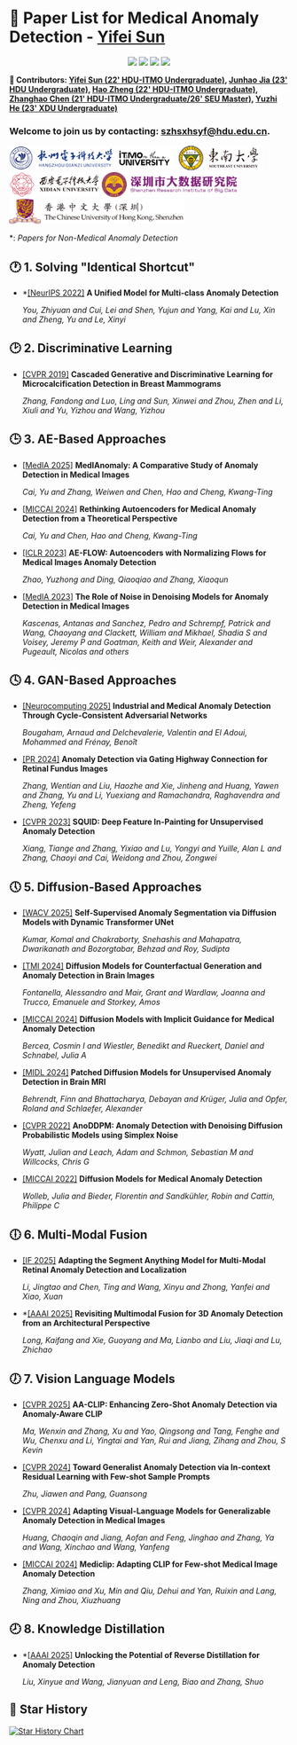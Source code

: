 # 🌟 Paper List for Medical Anomaly Detection - [Yifei Sun](https://diaoquesang.github.io/)

<div align="center">
  

[![](https://img.shields.io/github/stars/diaoquesang/Paper-List-for-Medical-Anomaly-Detection)](https://github.com/diaoquesang/Paper-List-for-Medical-Anomaly-Detection)
[![](https://img.shields.io/github/forks/diaoquesang/Paper-List-for-Medical-Anomaly-Detection)](https://github.com/diaoquesang/Paper-List-for-Medical-Anomaly-Detection)
[![](https://img.shields.io/github/issues/diaoquesang/Paper-List-for-Medical-Anomaly-Detection)](https://github.com/diaoquesang/Paper-List-for-Medical-Anomaly-Detection/issues)
[![](https://img.shields.io/github/license/diaoquesang/Paper-List-for-Medical-Anomaly-Detection)](https://github.com/diaoquesang/Paper-List-for-Medical-Anomaly-Detection/blob/main/LICENSE) 
  
</div>

**🦉 Contributors: [Yifei Sun (22' HDU-ITMO Undergraduate)](https://diaoquesang.github.io/), [Junhao Jia (23' HDU Undergraduate)](https://github.com/BeistMedAI), [Hao Zheng (22' HDU-ITMO Undergraduate)](https://github.com/267588), [Zhanghao Chen (21' HDU-ITMO Undergraduate/26' SEU Master)](https://benny0323.github.io/bio/), [Yuzhi He (23' XDU Undergraduate)](https://github.com/Black0226)**

### Welcome to join us by contacting: szhsxhsyf@hdu.edu.cn.

<div>
<img src="https://github.com/diaoquesang/Paper-List-for-Medical-Anomaly-Detection/blob/main/logos/HDU.png" height="45px" href="https://www.hdu.edu.cn/">
<img src="https://github.com/diaoquesang/Paper-List-for-Medical-Anomaly-Detection/blob/main/logos/ITMO.jpg" height="45px" href="https://en.itmo.ru/">
<img src="https://github.com/diaoquesang/Paper-List-for-Medical-Anomaly-Detection/blob/main/logos/SEU.jpg" height="45px" href="https://www.seu.edu.cn/">
<img src="https://github.com/diaoquesang/Paper-List-for-Medical-Anomaly-Detection/blob/main/logos/XDU.jpg" height="45px" href="https://www.xidian.edu.cn/">
<img src="https://github.com/diaoquesang/Paper-List-for-Medical-Anomaly-Detection/blob/main/logos/SRIBD.png" height="45px" href="https://www.sribd.cn/">
<img src="https://github.com/diaoquesang/Paper-List-for-Medical-Anomaly-Detection/blob/main/logos/CUHK-SZ.png" height="45px" href="https://www.cuhk.edu.cn/zh-hans">
</div>

*: *Papers for Non-Medical Anomaly Detection*

## 🕐 1. Solving "Identical Shortcut"

- *[[NeurIPS 2022]](https://proceedings.neurips.cc/paper_files/paper/2022/file/1d774c112926348c3e25ea47d87c835b-Paper-Conference.pdf) **A Unified Model for Multi-class Anomaly Detection**

  *You, Zhiyuan and Cui, Lei and Shen, Yujun and Yang, Kai and Lu, Xin and Zheng, Yu and Le, Xinyi*

## 🕑 2. Discriminative Learning

- [[CVPR 2019]](https://openaccess.thecvf.com/content_CVPR_2019/papers/Zhang_Cascaded_Generative_and_Discriminative_Learning_for_Microcalcification_Detection_in_Breast_CVPR_2019_paper.pdf) **Cascaded Generative and Discriminative Learning for Microcalcification Detection in Breast Mammograms**

  *Zhang, Fandong and Luo, Ling and Sun, Xinwei and Zhou, Zhen and Li, Xiuli and Yu, Yizhou and Wang, Yizhou*

## 🕒 3. AE-Based Approaches

- [[MedIA 2025]](https://arxiv.org/pdf/2404.04518) **MedIAnomaly: A Comparative Study of Anomaly Detection in Medical Images**

  *Cai, Yu and Zhang, Weiwen and Chen, Hao and Cheng, Kwang-Ting*
  
- [[MICCAI 2024]](https://arxiv.org/pdf/2403.09303) **Rethinking Autoencoders for Medical Anomaly Detection from a Theoretical Perspective**

  *Cai, Yu and Chen, Hao and Cheng, Kwang-Ting*

- [[ICLR 2023]](https://openreview.net/pdf?id=9OmCr1q54Z) **AE-FLOW: Autoencoders with Normalizing Flows for Medical Images Anomaly Detection**

  *Zhao, Yuzhong and Ding, Qiaoqiao and Zhang, Xiaoqun*

- [[MedIA 2023]](https://arxiv.org/pdf/2301.08330) **The Role of Noise in Denoising Models for Anomaly Detection in Medical Images**

  *Kascenas, Antanas and Sanchez, Pedro and Schrempf, Patrick and Wang, Chaoyang and Clackett, William and Mikhael, Shadia S and Voisey, Jeremy P and Goatman, Keith and Weir, Alexander and Pugeault, Nicolas and others*
  
## 🕓 4. GAN-Based Approaches

- [[Neurocomputing 2025]](https://www.sciencedirect.com/science/article/pii/S0925231224015339) **Industrial and Medical Anomaly Detection Through Cycle-Consistent Adversarial Networks**

  *Bougaham, Arnaud and Delchevalerie, Valentin and El Adoui, Mohammed and Frénay, Benoît*

- [[PR 2024]](https://ntnuopen.ntnu.no/ntnu-xmlui/bitstream/handle/11250/3178214/2229397_Article_.pdf?sequence=1) **Anomaly Detection via Gating Highway Connection for Retinal Fundus Images**

  *Zhang, Wentian and Liu, Haozhe and Xie, Jinheng and Huang, Yawen and Zhang, Yu and Li, Yuexiang and Ramachandra, Raghavendra and Zheng, Yefeng*
  
- [[CVPR 2023]](http://openaccess.thecvf.com/content/CVPR2023/papers/Xiang_SQUID_Deep_Feature_In-Painting_for_Unsupervised_Anomaly_Detection_CVPR_2023_paper.pdf) **SQUID: Deep Feature In-Painting for Unsupervised Anomaly Detection**

  *Xiang, Tiange and Zhang, Yixiao and Lu, Yongyi and Yuille, Alan L and Zhang, Chaoyi and Cai, Weidong and Zhou, Zongwei*
  
## 🕔 5. Diffusion-Based Approaches

- [[WACV 2025]](https://www.researchgate.net/profile/Sudipta-Roy-9/publication/389540571_Self-Supervised_Anomaly_Segmentation_via_Diffusion_Models_with_Dynamic_Transformer_UNet/links/67c6e067461fb56424f04c9f/Self-Supervised-Anomaly-Segmentation-via-Diffusion-Models-with-Dynamic-Transformer-UNet.pdf) **Self-Supervised Anomaly Segmentation via Diffusion Models with Dynamic Transformer UNet**

  *Kumar, Komal and Chakraborty, Snehashis and Mahapatra, Dwarikanath and Bozorgtabar, Behzad and Roy, Sudipta*

- [[TMI 2024]](https://arxiv.org/pdf/2308.02062) **Diffusion Models for Counterfactual Generation and Anomaly Detection in Brain lmages**

  *Fontanella, Alessandro and Mair, Grant and Wardlaw, Joanna and Trucco, Emanuele and Storkey, Amos*

- [[MICCAI 2024]](https://arxiv.org/pdf/2403.08464) **Diffusion Models with Implicit Guidance for Medical Anomaly Detection**

  *Bercea, Cosmin I and Wiestler, Benedikt and Rueckert, Daniel and Schnabel, Julia A*


- [[MIDL 2024]](https://proceedings.mlr.press/v227/behrendt24a/behrendt24a.pdf) **Patched Diffusion Models for Unsupervised Anomaly Detection in Brain MRI**

  *Behrendt, Finn and Bhattacharya, Debayan and Krüger, Julia and Opfer, Roland and Schlaefer, Alexander*
  
- [[CVPR 2022]](https://openaccess.thecvf.com/content/CVPR2022W/NTIRE/papers/Wyatt_AnoDDPM_Anomaly_Detection_With_Denoising_Diffusion_Probabilistic_Models_Using_Simplex_CVPRW_2022_paper.pdf) **AnoDDPM: Anomaly Detection with Denoising Diffusion Probabilistic Models using Simplex Noise**

  *Wyatt, Julian and Leach, Adam and Schmon, Sebastian M and Willcocks, Chris G*

- [[MICCAI 2022]](https://arxiv.org/pdf/2203.04306) **Diffusion Models for Medical Anomaly Detection**

  *Wolleb, Julia and Bieder, Florentin and Sandkühler, Robin and Cattin, Philippe C*

## 🕕 6. Multi-Modal Fusion
  
- [[IF 2025]](https://www.sciencedirect.com/science/article/pii/S1566253524004093) **Adapting the Segment Anything Model for Multi-Modal Retinal Anomaly Detection and Localization**

  *Li, Jingtao and Chen, Ting and Wang, Xinyu and Zhong, Yanfei and Xiao, Xuan*
  
- *[[AAAI 2025]](https://arxiv.org/pdf/2412.17297) **Revisiting Multimodal Fusion for 3D Anomaly Detection from an Architectural Perspective**

  *Long, Kaifang and Xie, Guoyang and Ma, Lianbo and Liu, Jiaqi and Lu, Zhichao*

  
## 🕖 7. Vision Language Models
- [[CVPR 2025]](https://arxiv.org/pdf/2503.06661) **AA-CLIP: Enhancing Zero-Shot Anomaly Detection via Anomaly-Aware CLIP**

  *Ma, Wenxin and Zhang, Xu and Yao, Qingsong and Tang, Fenghe and Wu, Chenxu and Li, Yingtai and Yan, Rui and Jiang, Zihang and Zhou, S Kevin*

- [[CVPR 2024]](http://openaccess.thecvf.com/content/CVPR2024/papers/Zhu_Toward_Generalist_Anomaly_Detection_via_In-context_Residual_Learning_with_Few-shot_CVPR_2024_paper.pdf) **Toward Generalist Anomaly Detection via In-context Residual Learning with Few-shot Sample Prompts**

  *Zhu, Jiawen and Pang, Guansong*
  
- [[CVPR 2024]](https://arxiv.org/abs/2403.12570) **Adapting Visual-Language Models for Generalizable Anomaly Detection in Medical Images**

  *Huang, Chaoqin and Jiang, Aofan and Feng, Jinghao and Zhang, Ya and Wang, Xinchao and Wang, Yanfeng*

- [[MICCAI 2024]](https://arxiv.org/pdf/2405.11315) **Mediclip: Adapting CLIP for Few-shot Medical Image Anomaly Detection**

  *Zhang, Ximiao and Xu, Min and Qiu, Dehui and Yan, Ruixin and Lang, Ning and Zhou, Xiuzhuang*

## 🕗 8. Knowledge Distillation
  
- *[[AAAI 2025]](https://arxiv.org/pdf/2412.07579) **Unlocking the Potential of Reverse Distillation for Anomaly Detection**

  *Liu, Xinyue and Wang, Jianyuan and Leng, Biao and Zhang, Shuo*

## 🥰 Star History

[![Star History Chart](https://api.star-history.com/svg?repos=diaoquesang/Paper-List-for-Medical-Anomaly-Detection&type=Timeline)](https://www.star-history.com/#diaoquesang/Paper-List-for-Medical-Anomaly-Detection&Timeline)

